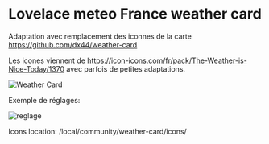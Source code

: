 # Lovelace meteo France weather card

Adaptation avec remplacement des iconnes de la carte https://github.com/dx44/weather-card

Les icones viennent de https://icon-icons.com/fr/pack/The-Weather-is-Nice-Today/1370 avec parfois de petites adaptations.

![Weather Card](http://axellum.free.fr/meteofrance.png)

Exemple de réglages:

![reglage](http://axellum.free.fr/regmeteofrance.png)

Icons location: /local/community/weather-card/icons/
